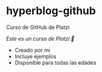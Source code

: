 # hyperblog-github
Curso de GitHub de Platzi

*Este es un curso de Platzi 💙*

* Creado por mí
* Incluye ejemplos
* Disponible para todas las edades
